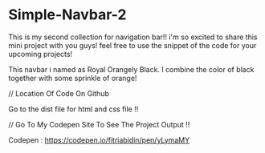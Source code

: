 # Simple-Navbar-2
This is my second collection for navigation bar!! i'm so excited to share this mini project with you guys! feel free to use the snippet 
of the code for your upcoming projects!

This navbar i named as Royal Orangely Black. I combine the color of black together with some sprinkle of orange!

// Location Of Code On Github

Go to the dist file for html and css file !!

// Go To My Codepen Site To See The Project Output !! 

Codepen : https://codepen.io/fitriabidin/pen/yLymaMY
